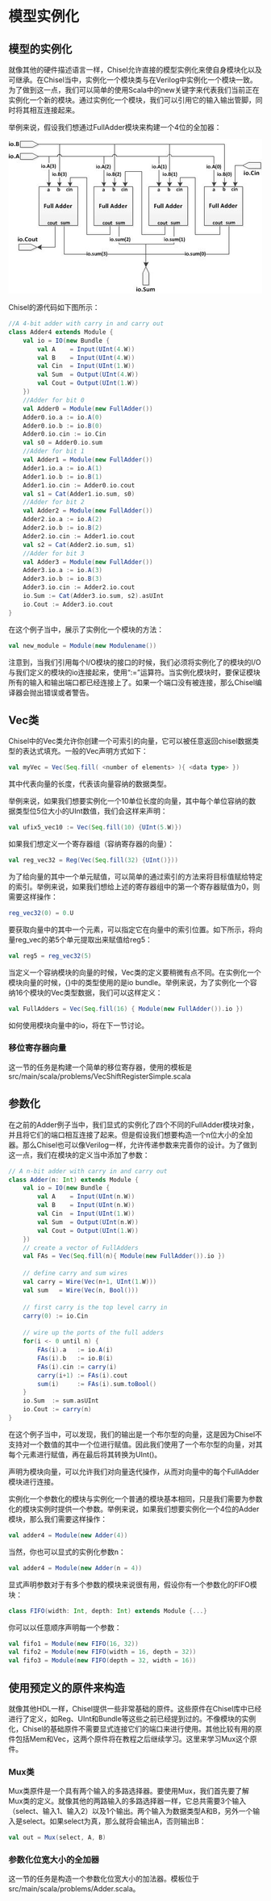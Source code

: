 # 模型实例化

## 模型的实例化

就像其他的硬件描述语言一样，Chisel允许直接的模型实例化来使自身模块化以及可继承。在Chisel当中，实例化一个模块类与在Verilog中实例化一个模块一致。为了做到这一点，我们可以简单的使用Scala中的new关键字来代表我们当前正在实例化一个新的模块。通过实例化一个模块，我们可以引用它的输入输出管脚，同时将其相互连接起来。

举例来说，假设我们想通过FullAdder模块来构建一个4位的全加器：

![avatar](./photo/4_Bit_Adder.jpg)

Chisel的源代码如下图所示：

```scala
//A 4-bit adder with carry in and carry out
class Adder4 extends Module {
    val io = IO(new Bundle {
        val A    = Input(UInt(4.W))
        val B    = Input(UInt(4.W))
        val Cin  = Input(UInt(1.W))
        val Sum  = Output(UInt(4.W))
        val Cout = Output(UInt(1.W))
    })
    //Adder for bit 0
    val Adder0 = Module(new FullAdder())
    Adder0.io.a := io.A(0)
    Adder0.io.b := io.B(0)
    Adder0.io.cin := io.Cin
    val s0 = Adder0.io.sum
    //Adder for bit 1
    val Adder1 = Module(new FullAdder())
    Adder1.io.a := io.A(1)
    Adder1.io.b := io.B(1)
    Adder1.io.cin := Adder0.io.cout
    val s1 = Cat(Adder1.io.sum, s0)
    //Adder for bit 2
    val Adder2 = Module(new FullAdder())
    Adder2.io.a := io.A(2)
    Adder2.io.b := io.B(2)
    Adder2.io.cin := Adder1.io.cout
    val s2 = Cat(Adder2.io.sum, s1)
    //Adder for bit 3
    val Adder3 = Module(new FullAdder())
    Adder3.io.a := io.A(3)
    Adder3.io.b := io.B(3)
    Adder3.io.cin := Adder2.io.cout
    io.Sum := Cat(Adder3.io.sum, s2).asUInt
    io.Cout := Adder3.io.cout
}
```

在这个例子当中，展示了实例化一个模块的方法：

```scala
val new_module = Module(new Modulename())
```

注意到，当我们引用每个I/O模块的接口的时候，我们必须将实例化了的模块的I/O与我们定义的模块的io连接起来，使用“:=”运算符。当实例化模块时，要保证模块所有的输入和输出端口都已经连接上了。如果一个端口没有被连接，那么Chisel编译器会抛出错误或者警告。

## Vec类

Chisel中的Vec类允许你创建一个可索引的向量，它可以被任意返回chisel数据类型的表达式填充。一般的Vec声明方式如下：

```scala
val myVec = Vec(Seq.fill( <number of elements> ){ <data type> })
```

其中<number of elements>代表向量的长度，<data type>代表该向量容纳的数据类型。

举例来说，如果我们想要实例化一个10单位长度的向量，其中每个单位容纳的数据类型位5位大小的UInt数值，我们会这样来声明：

```scala
val ufix5_vec10 := Vec(Seq.fill(10) {UInt(5.W)})
```

如果我们想定义一个寄存器组（容纳寄存器的向量）：

```scala
val reg_vec32 = Reg(Vec(Seq.fill(32) {UInt()}))
```

为了给向量的其中一个单元赋值，可以简单的通过索引的方法来将目标值赋给特定的索引。举例来说，如果我们想给上述的寄存器组中的第一个寄存器赋值为0，则需要这样操作：

```scala
reg_vec32(0) = 0.U
```

要获取向量中的其中一个元素，可以指定它在向量中的索引位置。如下所示，将向量reg_vec的弟5个单元提取出来赋值给reg5：

```scala
val reg5 = reg_vec32(5)
```

当定义一个容纳模块的向量的时候，Vec类的定义要稍微有点不同。在实例化一个模块向量的时候，{}中的类型使用的是io bundle。举例来说，为了实例化一个容纳16个模块的Vec类型数据，我们可以这样定义：

```scala
val FullAdders = Vec(Seq.fill(16) { Module(new FullAdder()).io })
```

如何使用模块向量中的io，将在下一节讨论。

### 移位寄存器向量

这一节的任务是构建一个简单的移位寄存器，使用的模板是src/main/scala/problems/VecShiftRegisterSimple.scala

## 参数化

在之前的Adder例子当中，我们显式的实例化了四个不同的FullAdder模块对象，并且将它们的端口相互连接了起来。但是假设我们想要构造一个n位大小的全加器。那么Chisel也可以像Verilog一样，允许传递参数来完善你的设计。为了做到这一点，我们在模块的定义当中添加了参数：

```scala
// A n-bit adder with carry in and carry out
class Adder(n: Int) extends Module {
    val io = IO(new Bundle {
        val A    = Input(UInt(n.W))
        val B    = Input(UInt(n.W))
        val Cin  = Input(UInt(1.W))
        val Sum  = Output(UInt(n.W))
        val Cout = Output(UInt(1.W))
    })
    // create a vector of FullAdders
    val FAs = Vec(Seq.fill(n){ Module(new FullAdder()).io })

    // define carry and sum wires
    val carry = Wire(Vec(n+1, UInt(1.W)))
    val sum   = Wire(Vec(n, Bool()))

    // first carry is the top level carry in
    carry(0) := io.Cin

    // wire up the ports of the full adders
    for(i <- 0 until n) {
        FAs(i).a   := io.A(i)
        FAs(i).b   := io.B(i)
        FAs(i).cin := carry(i)
        carry(i+1) := FAs(i).cout
        sum(i)     := FAs(i).sum.toBool()
    }
    io.Sum  := sum.asUInt
    io.Cout := carry(n)
}
```

在这个例子当中，可以发现，我们的输出是一个布尔型的向量，这是因为Chisel不支持对一个数值的其中一个位进行赋值。因此我们使用了一个布尔型的向量，对其每个元素进行赋值，再在最后将其转换为UInt()。

声明为模块向量，可以允许我们对向量迭代操作，从而对向量中的每个FullAdder模块进行连接。

实例化一个参数化的模块与实例化一个普通的模块基本相同，只是我们需要为参数化的模块实例时提供一个参数。举例来说，如果我们想要实例化一个4位的Adder模块，那么我们需要这样操作：

```scala
val adder4 = Module(new Adder(4))
```

当然，你也可以显式的实例化参数n：

```scala
val adder4 = Module(new Adder(n = 4))
```

显式声明参数对于有多个参数的模块来说很有用，假设你有一个参数化的FIFO模块：

```scala
class FIFO(width: Int, depth: Int) extends Module {...}
```

你可以以任意顺序声明每一个参数：

```scala
val fifo1 = Module(new FIFO(16, 32))
val fifo2 = Module(new FIFO(width = 16, depth = 32))
val fifo3 = Module(new FIFO(depth = 32, width = 16))
```

## 使用预定义的原件来构造

就像其他HDL一样，Chisel提供一些非常基础的原件。这些原件在Chisel库中已经进行了定义，如Reg、UInt和Bundle等这些之前已经提到过的。不像模块的实例化，Chisel的基础原件不需要显式连接它们的端口来进行使用。其他比较有用的原件包括Mem和Vec，这两个原件将在教程之后继续学习。这里来学习Mux这个原件。

### Mux类

Mux类原件是一个具有两个输入的多路选择器。要使用Mux，我们首先要了解Mux类的定义。就像其他的两路输入的多路选择器一样，它总共需要3个输入（select、输入1、输入2）以及1个输出。两个输入为数据类型A和B，另外一个输入是select。如果select为真，那么就将会输出A，否则输出B：

```scala
val out = Mux(select, A, B)
```

### 参数化位宽大小的全加器

这一节的任务是构造一个参数化位宽大小的加法器。模板位于src/main/scala/problems/Adder.scala。
